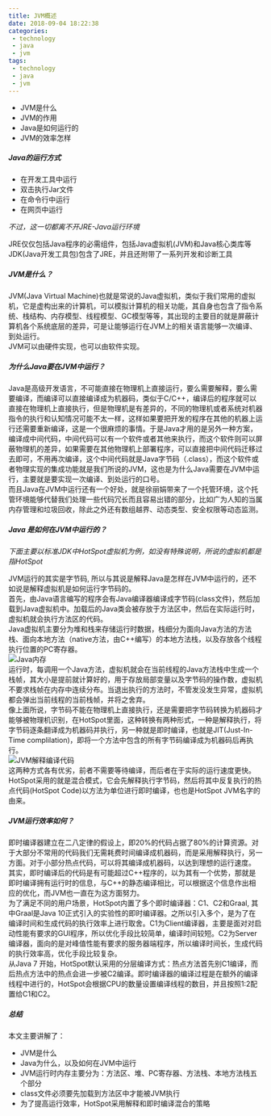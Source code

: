 ```yaml
---
title: JVM概述
date: 2018-09-04 18:22:38
categories:
 - technology
 - java
 - jvm
tags:
 - technology
 - java
 - jvm
---
```



* JVM是什么
* JVM的作用
* Java是如何运行的
* JVM的效率怎样


##### Java的运行方式

 - 在开发工具中运行
 - 双击执行Jar文件
 - 在命令行中运行
 - 在网页中运行

*不过，这一切都离不开JRE-Java运行环境*   

JRE仅仅包括Java程序的必需组件，包括Java虚拟机(JVM)和Java核心类库等  
JDK(Java开发工具包)包含了JRE，并且还附带了一系列开发和诊断工具

##### JVM是什么？

JVM(Java Virtual Machine)也就是常说的Java虚拟机，类似于我们常用的虚拟机，它是虚构出来的计算机，可以模拟计算机的相关功能，其自身也包含了指令系统、栈结构、内存模型、线程模型、GC模型等等，其出现的主要目的就是屏蔽计算机各个系统底层的差异，可是让能够运行在JVM上的相关语言能够一次编译、到处运行。  
JVM可以由硬件实现，也可以由软件实现。

##### 为什么Java要在JVM中运行？
    
Java是高级开发语言，不可能直接在物理机上直接运行，要么需要解释，要么需要编译，而编译可以直接编译成为机器码，类似于C/C++，编译后的程序就可以直接在物理机上直接执行，但是物理机是有差异的，不同的物理机或者系统对机器指令的执行和认知情况可能不太一样，这样如果要把开发的程序在其他的机器上运行还需要重新编译，这是一个很麻烦的事情。于是Java才用的是另外一种方案，编译成中间代码，中间代码可以有一个软件或者其他来执行，而这个软件则可以屏蔽物理机的差异，如果需要在其他物理机上部署程序，可以直接把中间代码迁移过去即可，不用再次编译，这个中间代码就是Java字节码（.class），而这个软件或者物理实现的集成功能就是我们所说的JVM，这也是为什么Java需要在JVM中运行，主要就是要实现一次编译、到处运行的口号。  
而且Java在JVM中运行还有一个好处，就是徐丽娟带来了一个托管环境，这个托管环境能够代替我们处理一些代码冗长而且容易出错的部分，比如广为人知的当属内存管理和垃圾回收，除此之外还有数组越界、动态类型、安全权限等动态监测。

##### Java 是如何在JVM中运行的？

*下面主要以标准JDK中HotSpot虚拟机为例，如没有特殊说明，所说的虚拟机都是指HotSpot*

JVM运行的其实是字节码, 所以与其说是解释Java是怎样在JVM中运行的，还不如说是解释虚拟机是如何运行字节码的。  
首先，由Java语言编写的程序会有Java编译器编译成字节码(class文件)，然后加载到Java虚拟机中。加载后的Java类会被存放于方法区中，然后在实际运行时，虚拟机就会执行方法区的代码。  
Java虚拟机主要分为堆和栈来存储运行时数据，栈细分为面向Java方法的方法栈、面向本地方法（native方法，由C++编写）的本地方法栈，以及存放各个线程执行位置的PC寄存器。  
![Java内存](/image/Java内存.png)  
运行时，每调用一个Java方法，虚拟机就会在当前线程的Java方法栈中生成一个栈帧，其大小是提前就计算好的，用于存放局部变量以及字节码的操作数，虚拟机不要求栈帧在内存中连续分布。当退出执行的方法时，不管发没发生异常，虚拟机都会弹出当前线程的当前栈帧，并将之舍弃。  
像上面所说，字节码不能在物理机上直接执行，还是需要把字节码转换为机器码才能够被物理机识别，在HotSpot里面，这种转换有两种形式，一种是解释执行，将字节码逐条翻译成为机器码并执行，另一种就是即时编译，也就是JIT(Just-In-Time complilation)，即将一个方法中包含的所有字节码编译成为机器码后再执行。  
![JVM解释编译代码](/image/JVM代码解释和编译.png)  
这两种方式各有优劣，前者不需要等待编译，而后者在于实际的运行速度更快。HotSpot采用的就是混合模式，它会先解释执行字节码，然后将其中反复执行的热点代码(HotSpot Code)以方法为单位进行即时编译，也也是HotSpot JVM名字的由来。

##### JVM运行效率如何？

即时编译器建立在二八定律的假设上，即20%的代码占据了80%的计算资源。对于大部分不常用的代码我们无需耗费时间编译成机器码，而是采用解释执行，另一方面。对于小部分热点代码，可以将其编译成机器码，以达到理想的运行速度。  
其实，即时编译后的代码是有可能超过C++程序的，以为其有一个优势，那就是即时编译拥有运行时的信息，与C++的静态编译相比，可以根据这个信息作出相应的优化，而JVM也一直在为这方面努力。  
为了满足不同的用户场景，HotSpot内置了多个即时编译器：C1、C2和Graal, 其中Graal是Java 10正式引入的实验性的即时编译器。之所以引入多个，是为了在编译时间和生成代码的执行效率上进行取舍。C1为Client编译器，主要是面对对启动性能有要求的GUI程序，所以优化手段比较简单，编译时间较短。C2为Server编译器，面向的是对峰值性能有要求的服务器端程序，所以编译时间长，生成代码的执行效率高，优化手段比较复杂。  
从Java 7 开始，HotSpot默认采用的分层编译方式：热点方法首先别C1编译，而后热点方法中的热点会进一步被C2编译。即时编译器的编译过程是在额外的编译线程中进行的，HotSpot会根据CPU的数量设置编译线程的数目，并且按照1:2配置给C1和C2。 

##### 总结

本文主要讲解了：
 - JVM是什么
 - Java为什么，以及如何在JVM中运行
 - JVM运行时内存主要分为：方法区、堆、PC寄存器、方法栈、本地方法栈五个部分
 - class文件必须要先加载到方法区中才能被JVM执行
 - 为了提高运行效率，HotSpot采用解释和即时编译混合的策略

